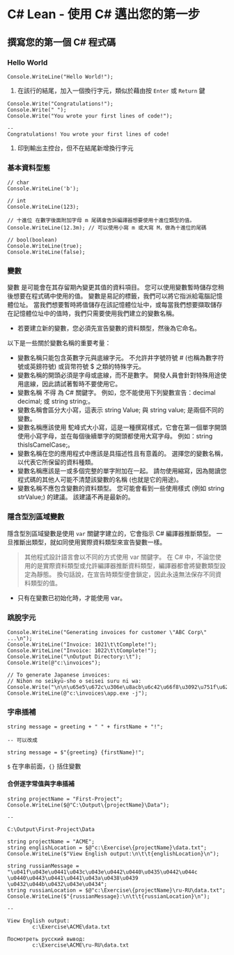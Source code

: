 # C# Lean - 使用 C# 邁出您的第一步

## 撰寫您的第一個 C# 程式碼

### Hello World

```csharp=
Console.WriteLine("Hello World!");
```

1. 在該行的結尾，加入一個換行字元，類似於藉由按 `Enter` 或 `Return` 鍵

```csharp=
Console.Write("Congratulations!");
Console.Write(" ");
Console.Write("You wrote your first lines of code!");

--
Congratulations! You wrote your first lines of code!
```

1. 印到輸出主控台，但不在結尾新增換行字元

### 基本資料型態

```csharp=
// char
Console.WriteLine('b');

// int
Console.WriteLine(123);

// 十進位 在數字後面附加字母 m 尾碼會告訴編譯器想要使用十進位類型的值。
Console.WriteLine(12.3m); // 可以使用小寫 m 或大寫 M，做為十進位的尾碼

// bool(boolean)
Console.WriteLine(true);
Console.WriteLine(false);
```

### 變數
變數 是可能會在其存留期內變更其值的資料項目。 您可以使用變數暫時儲存您稍後想要在程式碼中使用的值。 變數是易記的標籤，我們可以將它指派給電腦記憶體位址。 當我們想要暫時將值儲存在該記憶體位址中，或每當我們想要擷取儲存在記憶體位址中的值時，我們只需要使用我們建立的變數名稱。

- 若要建立新的變數，您必須先宣告變數的資料類型，然後為它命名。

以下是一些關於變數名稱的重要考量：

- 變數名稱只能包含英數字元與底線字元。 不允許井字號符號 # (也稱為數字符號或英鎊符號) 或貨幣符號 $ 之類的特殊字元。
- 變數名稱的開頭必須是字母或底線，而不是數字。 開發人員會針對特殊用途使用底線，因此請試著暫時不要使用它。
- 變數名稱 不得 為 C# 關鍵字。 例如，您不能使用下列變數宣告：decimal decimal; 或 string string;。
- 變數名稱會區分大小寫，這表示 string Value; 與 string value; 是兩個不同的變數。
- 變數名稱應該使用 駝峰式大小寫，這是一種撰寫樣式，它會在第一個單字開頭使用小寫字母，並在每個後續單字的開頭都使用大寫字母。 例如：string thisIsCamelCase;。
- 變數名稱在您的應用程式中應該是具描述性且有意義的。 選擇您的變數名稱，以代表它所保留的資料種類。
- 變數名稱應該是一或多個完整的單字附加在一起。 請勿使用縮寫，因為閱讀您程式碼的其他人可能不清楚該變數的名稱 (也就是它的用途)。
- 變數名稱不應包含變數的資料類型。 您可能會看到一些使用樣式 (例如 string strValue;) 的建議。 該建議不再是最新的。

### 隱含型別區域變數
隱含型別區域變數是使用 `var` 關鍵字建立的，它會指示 C# 編譯器推斷類型。 一旦推斷出類型，就如同使用實際資料類型來宣告變數一樣。

> 其他程式設計語言會以不同的方式使用 var 關鍵字。 在 C# 中，不論您使用的是實際資料類型或允許編譯器推斷資料類型，編譯器都會將變數類型設定為靜態。 換句話說，在宣告時類型便會鎖定，因此永遠無法保存不同資料類型的值。

- 只有在變數已初始化時，才能使用 var。

### 跳脫字元

```csharp=
Console.WriteLine("Generating invoices for customer \"ABC Corp\" ...\n");
Console.WriteLine("Invoice: 1021\t\tComplete!");
Console.WriteLine("Invoice: 1022\t\tComplete!");
Console.WriteLine("\nOutput Directory:\t");
Console.Write(@"c:\invoices");

// To generate Japanese invoices:
// Nihon no seikyū-sho o seisei suru ni wa:
Console.Write("\n\n\u65e5\u672c\u306e\u8acb\u6c42\u66f8\u3092\u751f\u6210\u3059\u308b\u306b\u306f\uff1a\n\t");
Console.WriteLine(@"c:\invoices\app.exe -j");
```

### 字串插補
```csharp=
string message = greeting + " " + firstName + "!";

-- 可以改成

string message = $"{greeting} {firstName}!";
```
`$` 在字串前面，`{}` 括住變數

#### 合併逐字常值與字串插補
```csharp=
string projectName = "First-Project";
Console.WriteLine($@"C:\Output\{projectName}\Data");

-- 

C:\Output\First-Project\Data
```

```csharp=
string projectName = "ACME";
string englishLocation = $@"c:\Exercise\{projectName}\data.txt";
Console.WriteLine($"View English output:\n\t\t{englishLocation}\n");
            
string russianMessage = "\u041f\u043e\u0441\u043c\u043e\u0442\u0440\u0435\u0442\u044c \u0440\u0443\u0441\u0441\u043a\u0438\u0439 \u0432\u044b\u0432\u043e\u0434";
string russianLocation = $@"c:\Exercise\{projectName}\ru-RU\data.txt";
Console.WriteLine($"{russianMessage}:\n\t\t{russianLocation}\n");

-- 

View English output:
		c:\Exercise\ACME\data.txt

Посмотреть русский вывод:
        c:\Exercise\ACME\ru-RU\data.txt
```
